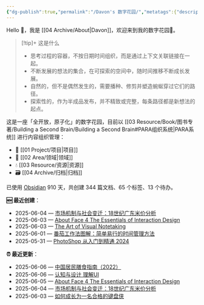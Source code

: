 ```yaml
---
{"dg-publish":true,"permalink":"/Davon's 数字花园/","metatags":{"description":"这里是 🏡Davon的数字花园，是个人不断发展的想法的集合，作为半成品的思考，在可探索的空间中，随时间推移不断播种、修剪、塑造","og:site_name":"DavonOs","og:title":"Davon 的数字花园","og:type":"article","og:url":"https://zuji.eu.org","og:image":"https://wp.technologyreview.com/wp-content/uploads/2020/08/digital-garden_web.jpg","og:image:width":"400","og:image:alt":"articlecover","og:locale":"zh_cn"},"tags":["gardenEntry"],"created":"2023-06-03T20:26:48.504+08:00","updated":"2025-05-08T09:47:53.014+08:00"}
---
```


Hello 👋，我是 [[04 Archive/About\|Davon]]，欢迎来到我的数字花园🌱。

>[!tip]+ 这是什么
>- 思考过程的容器，不按日期时间组织，而是通过上下文关联链接在一起。
>- 不断发展的想法的集合，在可探索的空间中，随时间推移不断成长发展。
>- 自然的，但不是偶然发生的，需要播种、修剪并塑造蜿蜒穿过它们的路径。
>- 探索性的，作为半成品发布，并不精致或完整，每条路径都是新想法的起点。

这是一座「全开放，原子化」的数字花园，目前以 [[03 Resource/Book/图书专著/Building a Second Brain/Building a Second Brain#PARA组织系统\|PARA系统]] 进行内容组织管理：
- 🎯 [[01 Project/项目\|项目]]
- 🔖 [[02 Area/领域\|领域]]
- 💧 [[03 Resource/资源\|资源]]
 - 🗃️ [[04 Archive/归档\|归档]]

<p><span>已使用 <a data-tooltip-position="top" aria-label="https://obsidian.md/" rel="noopener nofollow" class="external-link" href="https://obsidian.md/" target="_blank">Obsidian</a> 910 天，共创建 344 篇文档、65 个标签、13 个待办。 <br></span></p>

**🆕 最近创建**：
<div><ul class="dataview list-view-ul"><li><span>2025-06-04 — <a data-tooltip-position="top" aria-label="03 Resource/Book/图书专著/市场机制与社会变迁：18世纪广东米价分析.md" data-href="03 Resource/Book/图书专著/市场机制与社会变迁：18世纪广东米价分析.md" href="03 Resource/Book/图书专著/市场机制与社会变迁：18世纪广东米价分析.md" class="internal-link" target="_blank" rel="noopener nofollow">市场机制与社会变迁：18世纪广东米价分析</a></span></li><li><span>2025-06-03 — <a data-tooltip-position="top" aria-label="03 Resource/Book/图书专著/About Face 4 The Essentials of Interaction Design.md" data-href="03 Resource/Book/图书专著/About Face 4 The Essentials of Interaction Design.md" href="03 Resource/Book/图书专著/About Face 4 The Essentials of Interaction Design.md" class="internal-link" target="_blank" rel="noopener nofollow">About Face 4 The Essentials of Interaction Design</a></span></li><li><span>2025-06-03 — <a data-tooltip-position="top" aria-label="03 Resource/Book/图书专著/The Art of Visual Notetaking.md" data-href="03 Resource/Book/图书专著/The Art of Visual Notetaking.md" href="03 Resource/Book/图书专著/The Art of Visual Notetaking.md" class="internal-link" target="_blank" rel="noopener nofollow">The Art of Visual Notetaking</a></span></li><li><span>2025-06-01 — <a data-tooltip-position="top" aria-label="03 Resource/Book/图书专著/番茄工作法图解：简单易行的时间管理方法.md" data-href="03 Resource/Book/图书专著/番茄工作法图解：简单易行的时间管理方法.md" href="03 Resource/Book/图书专著/番茄工作法图解：简单易行的时间管理方法.md" class="internal-link" target="_blank" rel="noopener nofollow">番茄工作法图解：简单易行的时间管理方法</a></span></li><li><span>2025-05-31 — <a data-tooltip-position="top" aria-label="02 Area/设计/PhotoShop 从入门到精通 2024.md" data-href="02 Area/设计/PhotoShop 从入门到精通 2024.md" href="02 Area/设计/PhotoShop 从入门到精通 2024.md" class="internal-link" target="_blank" rel="noopener nofollow">PhotoShop 从入门到精通 2024</a></span></li></ul></div>

**⏰ 最近更新**：
<div><ul class="dataview list-view-ul"><li><span>2025-06-06 — <a data-tooltip-position="top" aria-label="03 Resource/Book/图书专著/中国居民膳食指南（2022）.md" data-href="03 Resource/Book/图书专著/中国居民膳食指南（2022）.md" href="03 Resource/Book/图书专著/中国居民膳食指南（2022）.md" class="internal-link" target="_blank" rel="noopener nofollow">中国居民膳食指南（2022）</a></span></li><li><span>2025-06-06 — <a data-tooltip-position="top" aria-label="03 Resource/Book/图书专著/认知与设计 理解UI.md" data-href="03 Resource/Book/图书专著/认知与设计 理解UI.md" href="03 Resource/Book/图书专著/认知与设计 理解UI.md" class="internal-link" target="_blank" rel="noopener nofollow">认知与设计 理解UI</a></span></li><li><span>2025-06-05 — <a data-tooltip-position="top" aria-label="03 Resource/Book/图书专著/About Face 4 The Essentials of Interaction Design.md" data-href="03 Resource/Book/图书专著/About Face 4 The Essentials of Interaction Design.md" href="03 Resource/Book/图书专著/About Face 4 The Essentials of Interaction Design.md" class="internal-link" target="_blank" rel="noopener nofollow">About Face 4 The Essentials of Interaction Design</a></span></li><li><span>2025-06-04 — <a data-tooltip-position="top" aria-label="03 Resource/Book/图书专著/市场机制与社会变迁：18世纪广东米价分析.md" data-href="03 Resource/Book/图书专著/市场机制与社会变迁：18世纪广东米价分析.md" href="03 Resource/Book/图书专著/市场机制与社会变迁：18世纪广东米价分析.md" class="internal-link" target="_blank" rel="noopener nofollow">市场机制与社会变迁：18世纪广东米价分析</a></span></li><li><span>2025-06-03 — <a data-tooltip-position="top" aria-label="02 Area/内容创作/如何成长为一名合格的键盘侠.md" data-href="02 Area/内容创作/如何成长为一名合格的键盘侠.md" href="02 Area/内容创作/如何成长为一名合格的键盘侠.md" class="internal-link" target="_blank" rel="noopener nofollow">如何成长为一名合格的键盘侠</a></span></li></ul></div>